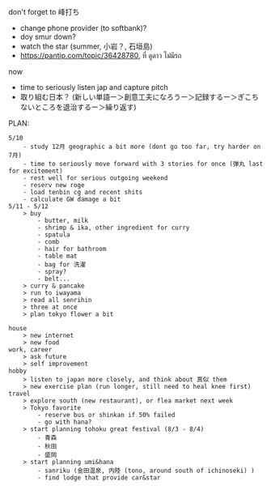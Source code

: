 don't forget to 峰打ち
- change phone provider (to softbank)?
- doy smur down?
- watch the star (summer, 小岩？, 石垣島)
- https://pantip.com/topic/36428780, ที่ ดูดาว ไม่มีรถ

now
- time to seriously listen jap and capture pitch 
- 取り組む日本？ (新しい単語ー＞創意工夫になろうー＞記録するー＞ぎこちないところを退治するー＞繰り返す)

PLAN:

	5/10
		- study 12月 geographic a bit more (dont go too far, try harder on 7月)
		- time to seriously move forward with 3 stories for once (弾丸 last for excitement)
		- rest well for serious outgoing weekend
		- reserv new roge
		- load tenbin cg and recent shits
		- calculate GW damage a bit
	5/11 - 5/12
		> buy
			- butter, milk
			- shrimp & ika, other ingredient for curry
			- spatula
			- comb
			- hair for bathroom
			- table mat
			- bag for 洗濯
			- spray?
			- belt...
		> curry & pancake
		> run to iwayama
		> read all senrihin
		> three at once
		> plan tokyo flower a bit
		
	house
		> new internet
		> new food
	work, career
		> ask future
		> self improvement
	hobby
		> listen to japan more closely, and think about 真似 them
		> new exercise plan (run longer, still need to heal knee first)
	travel
		> explore south (new restaurant), or flea market next week
		> Tokyo favorite
			- reserve bus or shinkan if 50% failed
			- go with hana?
		> start planning tohoku great festival (8/3 - 8/4)
			- 青森 
			- 秋田
			- 盛岡
		> start planning umi&hana
			- sanriku (金田温泉, 内陸 (tono, around south of ichinoseki) )
			- find lodge that provide car&star
	

